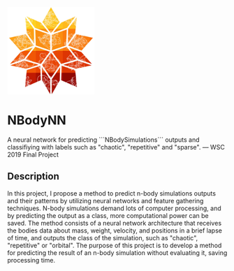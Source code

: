 <img src="./src/wolfram_spikey_b.png" width="200px;" height="200px;">

<h1>NBodyNN</h1>
<P>A neural network for predicting ```NBodySimulations``` outputs and classifiying with labels such as "chaotic", "repetitive" and "sparse". — WSC 2019 Final Project</p>

<h2>Description</h2>
<p>In this project, I propose a method to predict n-body simulations outputs and their patterns by utilizing neural networks and feature gathering techniques. N-body simulations demand lots of computer processing, and by predicting the output as a class, more computational power can be saved. The method consists of a neural network architecture that receives the bodies data about mass, weight, velocity, and positions in a brief lapse of time, and outputs the class of the simulation, such as "chaotic", "repetitive" or "orbital". The purpose of this project is to develop a method for predicting the result of an n-body simulation without evaluating it, saving processing time.</p>
